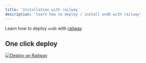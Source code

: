 ```yaml
---
title: 'Installation with railway'
description: 'learn how to deploy / install undb with railway'
---
```


Learn how to deploy `undb` with [railway](https://railway.app)

## One click deploy

[![Deploy on Railway](https://railway.app/button.svg)](https://railway.app/template/tqKa_d?referralCode=pcgp5j)
